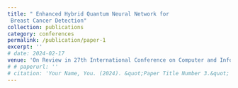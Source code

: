 ```yaml
---
title: " Enhanced Hybrid Quantum Neural Network for
 Breast Cancer Detection"
collection: publications
category: conferences
permalink: /publication/paper-1
excerpt: ''
# date: 2024-02-17
venue: 'On Review in 27th International Conference on Computer and Information Technology (ICCIT)'
# # paperurl: ''
# citation: 'Your Name, You. (2024). &quot;Paper Title Number 3.&quot; <i>GitHub Journal of Bugs</i>. 1(3).'
---
```




